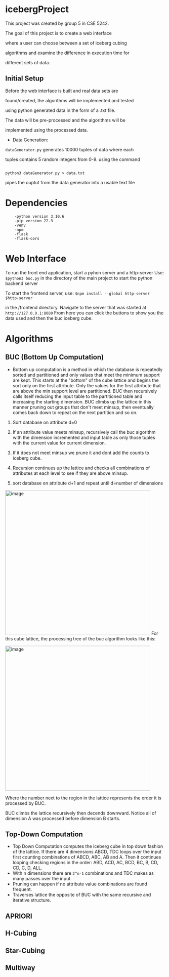 
# icebergProject

  

This project was created by group 5 in CSE 5242.

The goal of this project is to create a web interface

where a user can choose between a set of iceberg cubing

algorithms and examine the difference in execution time for

different sets of data.

  

## Initial Setup

  

Before the web interface is built and real data sets are

found/created, the algorithms will be implemented and tested

using python generated data in the form of a .txt file.

The data will be pre-processed and the algorithms will be

implemented using the processed data.

  

- Data Generation:

`dataGenerator.py` generates 10000 tuples of data where each

tuples contains 5 random integers from 0-9. using the command

```

python3 dataGenerator.py > data.txt

```

pipes the ouptut from the data generator into a usable text file


# Dependencies 
        -python version 3.10.6
        -pip version 22.3
        -venv
        -npm 
        -flask
        -flask-cors
    

# Web Interface

To run the front end application, start a pyhon server and a http-server 
Use:
    ```$python3 buc.py``` 
in the directory of the main project to start the python backend server 

To start the frontend server, use: 
    ```$npm install --global http-server
       $http-server``` 

in the /frontend directory. Navigate to the server that was started at 
    `http://127.0.0.1:8080`
From here you can click the buttons to show you the data used and then the buc iceberg cube. 

# Algorithms

## BUC (Bottom Up Computation)

- Bottom up computation is a method in which the database is repeatedly sorted and partitioned and only values that meet the minimum support are kept. This starts at the "bottom" of the cube lattice and begins the sort only on the first attribute. Only the values for the first attribute that are above the min support level are partitioned. BUC then recursively calls itself reducing the input table to the partitioned table and increasing the starting dimension. BUC climbs up the lattice in this manner pruning out groups that don't meet minsup, then eventually comes back down to repeat on the next partition and so on. 

  

1. Sort database on attribute d=0

2. If an attribute value meets minsup, recursively call the buc algorithm with the dimension incremented and input table as only those tuples with the current value for current dimension.

3. If it does not meet minsup we prune it and dont add the counts to iceberg cube.

4. Recursion continues up the lattice and checks all combinations of attributes at each level to see if they are above minsup.

5. sort database on attribute d+1 and repeat until d=number of dimensions

  


<img width="458" alt="image" src="https://user-images.githubusercontent.com/63930496/197000331-6d14ecf9-54b7-4ba5-91b2-aadec6bb0bcd.png" width="800">
For this cube lattice, the processing tree of the buc algorithm looks like this:

<img width="458" alt="image" src="https://user-images.githubusercontent.com/63930496/197291959-e3b5ee17-c59c-49d8-abd0-84daad4979cd.png
" width="800">

Where the number next to the region in the lattice represents the order it is processed by BUC.

BUC climbs the lattice recursively then decends downward. Notice all of dimension A was processed before dimension B starts. 

  

## Top-Down Computation
- Top Down Computation computes the iceberg cube in top down fashion of the lattice. 
If there are 4 dimensions ABCD, TDC loops over the input first counting combinations of 
ABCD, ABC, AB and A. Then it continues looping checking regions in the order: ABD, ACD, AC, BCD, BC, B, CD, CD, C, D, ALL. 
- With n dimensions there are `2^n-1` combinations and TDC makes as many passes over the input. 
- Pruning can happen if no attribute value combinations are found frequent.
- Traverses lattice the opposite of BUC with the same recursive and iterative structure. 
## APRIORI

## H-Cubing

## Star-Cubing

## Multiway